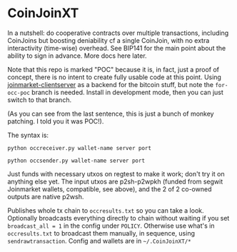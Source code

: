 # CoinJoinXT 
In a nutshell: do cooperative contracts over multiple transactions, including CoinJoins but boosting deniability cf a single CoinJoin, with no extra
interactivity (time-wise) overhead. See BIP141 for the main point about the ability to sign in advance. More docs here later.

Note that this repo is marked "POC" because it is, in fact, just a proof of concept, there is no intent to create fully usable code at this point.
Using [joinmarket-clientserver](https://github.com/Joinmarket-Org/joinmarket-clientserver) as a backend for the bitcoin stuff,
but note the `for-occ-poc` branch is needed.
Install in development mode, then you can just switch to that branch.

(As you can see from the last sentence, this is just a bunch of monkey patching. I told you it was POC!).

The syntax is:

```
python occreceiver.py wallet-name server port
```

```
python occsender.py wallet-name server port
```

Just funds with necessary utxos on regtest to make it work; don't try it on anything else yet.
The input utxos are p2sh-p2wpkh (funded from segwit Joinmarket wallets, compatible, see above), and
the 2 of 2 co-owned outputs are native p2wsh.

Publishes whole tx chain to `occresults.txt` so you can take a look.
Optionally broadcasts everything directly to chain without waiting if you set `broadcast_all = 1` in the config under `POLICY`.
Otherwise use what's in `occresults.txt` to broadcast them manually, in
sequence, using `sendrawtransaction`. Config and wallets are in `~/.CoinJoinXT/*`

